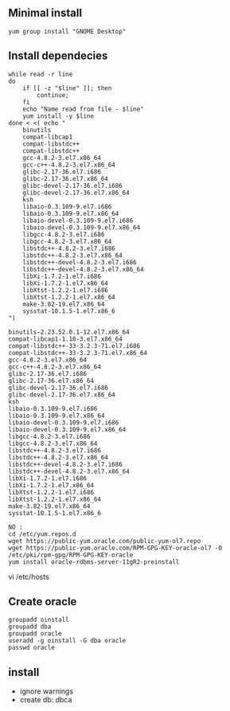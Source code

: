 

## Minimal install

~~~
yum group install "GNOME Desktop"
~~~



## Install dependecies


~~~
while read -r line
do
    if [[ -z "$line" ]]; then
        continue;
    fi
    echo "Name read from file - $line"
    yum install -y $line
done < <( echo "
	binutils
	compat-libcap1
	compat-libstdc++
	compat-libstdc++
	gcc-4.8.2-3.el7.x86_64
	gcc-c++-4.8.2-3.el7.x86_64
	glibc-2.17-36.el7.i686
	glibc-2.17-36.el7.x86_64
	glibc-devel-2.17-36.el7.i686
	glibc-devel-2.17-36.el7.x86_64
	ksh
	libaio-0.3.109-9.el7.i686
	libaio-0.3.109-9.el7.x86_64
	libaio-devel-0.3.109-9.el7.i686
	libaio-devel-0.3.109-9.el7.x86_64
	libgcc-4.8.2-3.el7.i686
	libgcc-4.8.2-3.el7.x86_64
	libstdc++-4.8.2-3.el7.i686
	libstdc++-4.8.2-3.el7.x86_64
	libstdc++-devel-4.8.2-3.el7.i686
	libstdc++-devel-4.8.2-3.el7.x86_64
	libXi-1.7.2-1.el7.i686
	libXi-1.7.2-1.el7.x86_64
	libXtst-1.2.2-1.el7.i686
	libXtst-1.2.2-1.el7.x86_64
	make-3.82-19.el7.x86_64
	sysstat-10.1.5-1.el7.x86_6
")
~~~


	binutils-2.23.52.0.1-12.el7.x86_64
	compat-libcap1-1.10-3.el7.x86_64
	compat-libstdc++-33-3.2.3-71.el7.i686
	compat-libstdc++-33-3.2.3-71.el7.x86_64
	gcc-4.8.2-3.el7.x86_64
	gcc-c++-4.8.2-3.el7.x86_64
	glibc-2.17-36.el7.i686
	glibc-2.17-36.el7.x86_64
	glibc-devel-2.17-36.el7.i686
	glibc-devel-2.17-36.el7.x86_64
	ksh
	libaio-0.3.109-9.el7.i686
	libaio-0.3.109-9.el7.x86_64
	libaio-devel-0.3.109-9.el7.i686
	libaio-devel-0.3.109-9.el7.x86_64
	libgcc-4.8.2-3.el7.i686
	libgcc-4.8.2-3.el7.x86_64
	libstdc++-4.8.2-3.el7.i686
	libstdc++-4.8.2-3.el7.x86_64
	libstdc++-devel-4.8.2-3.el7.i686
	libstdc++-devel-4.8.2-3.el7.x86_64
	libXi-1.7.2-1.el7.i686
	libXi-1.7.2-1.el7.x86_64
	libXtst-1.2.2-1.el7.i686
	libXtst-1.2.2-1.el7.x86_64
	make-3.82-19.el7.x86_64
	sysstat-10.1.5-1.el7.x86_6

~~~
NO :
cd /etc/yum.repos.d
wget https://public-yum.oracle.com/public-yum-ol7.repo
wget https://public-yum.oracle.com/RPM-GPG-KEY-oracle-ol7 -O /etc/pki/rpm-gpg/RPM-GPG-KEY-oracle
yum install oracle-rdbms-server-11gR2-preinstall
~~~

vi /etc/hosts

## Create oracle

~~~
groupadd oinstall
groupadd dba
groupadd oracle
useradd -g oinstall -G dba oracle
passwd oracle
~~~


## install

- ignore warnings
- create db: dbca